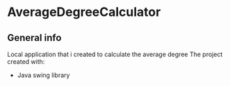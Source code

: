 # AverageDegreeCalculator
## General info
Local application that i created to calculate the average degree 
The project created with:

- Java swing library
